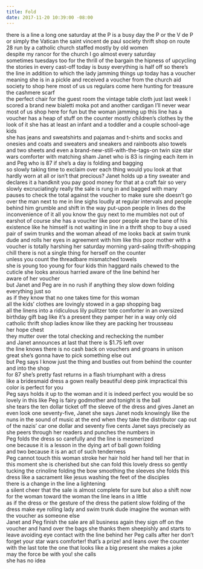 ```yaml
---
title: Fold
date: 2017-11-20 10:39:00 -08:00
---
```


there is a line         a long one
saturday at the P is a busy day
the P    or the V de P   or simply the Vatican
the saint vincent de paul society thrift shop on route 28
run by a catholic church        staffed mostly by old women        
despite my rancor for the church I go almost every saturday      
sometimes tuesdays too         for the thrill of the bargain
the hipness of upcycling        the stories in every cast-off
today is busy         everything is half off      so there’s the line    in addition to which
the lady jamming things up today has a voucher
meaning she is in a pickle and received a voucher from the church aid society to shop here
most of us      us regulars    come here hunting for treasure     the cashmere scarf   
the perfect chair for the guest room      the vintage table cloth      just last week I 
scored a brand new bialetti moka pot and another cardigan I’ll never wear
most of us shop here for fun
but the woman jamming up this line has a voucher   has a heap of stuff on the counter    mostly children’s clothes        by the look of it she has at least an infant and a toddler and a couple school-age kids     
she has jeans and sweatshirts and pajamas and t-shirts and socks and onesies and coats and sweaters and sneakers and rainboots         also towels and two sheets and even 
a brand-new-still-with-the-tags-on twin size star wars comforter with matching sham
Janet who is 83 is ringing each item in and Peg who is 87 if she’s a day is folding and bagging               
so slowly
taking time to exclaim over each thing   would you look at that hardly worn at all    or    isn’t that precious? 
Janet holds up a tiny sweater and declares it a handknit     you pay good money for that at a craft fair 
so very slowly excruciatingly really  the sale is rung in and bagged   with many pauses to check the total against the voucher to make sure she doesn’t go over
the man next to me in line sighs loudly at regular intervals and people behind him grumble and shift in the way put-upon people in lines do       the inconvenience of it all you know      the guy next to me mumbles   not out of earshot        of course she has a voucher        like poor people are the bane of his existence 
like he himself is not waiting in line in a thrift shop to buy a used pair of  swim trunks     and the woman ahead of me looks back at swim trunk dude and rolls her eyes in agreement with him       like this poor mother with a voucher is totally harshing her saturday morning yard-saling thrift-shopping chill 
there is not a single thing for herself on the counter  
unless you count the threadbare mismatched towels         
she is young    too young for four kids   thin   haggard   nails chewed to the cuticle     she looks anxious   harried     aware of the line behind her     
aware of her voucher  
but Janet and Peg are in no rush     if anything   they slow down     folding everything just so       
as if they know that no one takes time for this woman         
all the kids’ clothes are lovingly stowed in a gap shopping bag      
all the linens into a ridiculous lily pulitzer tote      comforter in an oversized birthday gift bag like it’s a present       they pamper her in a way only old catholic thrift shop ladies know    like they are packing her trousseau        
her hope chest  
they mutter over the total    checking and rechecking the number   
and Janet announces at last that there is $1.75 left over      
the line knows there is no cash back on vouchers and groans in unison       
great   she’s gonna have to pick something else out        
but Peg says I know just the thing and bustles out from behind the counter and into the shop   
for 87 she’s pretty fast      returns in a flash triumphant     with a dress     
like a bridesmaid dress    a gown really   beautiful   deep pink   impractical       this color is perfect for you  
Peg says   holds it up to the woman     and it is indeed perfect    you would be so lovely in this    like 
Peg is fairy godmother and tonight is the ball  
she tears the ten dollar ticket off the sleeve of the dress and gives Janet an even look
one seventy-five, Janet     she says    Janet nods knowingly    like the nuns in the sound of music at the end when they take the distributor cap out of the nazis’ car         one dollar and seventy five cents  Janet says precisely as she peers through her readers and punches the numbers in      
Peg folds the dress so carefully      and the line is mesmerized     
one because it is a lesson in the dying art of ball gown folding      
and two because it is an act of such tenderness     
Peg cannot touch this woman   stroke her hair   hold her hand    tell her that in this moment she is cherished   but she can fold this lovely dress    so gently tucking the crinoline   folding the bow   smoothing the sleeves       she folds this dress like a sacrament     like jesus washing the feet of the disciples     
there is a change in the line     a lightening      
a silent cheer that the sale is almost complete for sure
but also a shift now for the woman    toward the woman   the line leans in a little       
as if the dress   or        the gesture of the dress    the patient slow folding of the dress   make eye rolling lady and swim trunk dude imagine the woman with the voucher as someone else   
Janet and Peg finish the sale are all business again     they sign off on the voucher and hand over the bags
she thanks them sheepishly and starts to leave    avoiding eye contact with the line behind her     Peg calls after her      don’t forget your star wars comforter! that’s a prize!   and leans over the counter with the last tote          the one that looks like a big present         she makes a joke      
may the force be with you! she calls      
she has no idea
